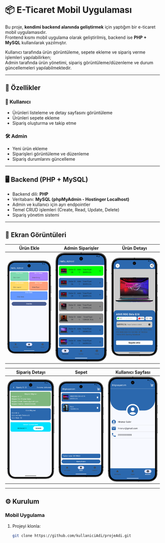 # 📦 E-Ticaret Mobil Uygulaması

Bu proje, **kendimi backend alanında geliştirmek** için yaptığım bir e-ticaret mobil uygulamasıdır.  
Frontend kısmı mobil uygulama olarak geliştirilmiş, backend ise **PHP + MySQL** kullanılarak yazılmıştır.  

Kullanıcı tarafında ürün görüntüleme, sepete ekleme ve sipariş verme işlemleri yapılabilirken;  
Admin tarafında ürün yönetimi, sipariş görüntüleme/düzenleme ve durum güncellemeleri yapılabilmektedir.  

---

## 🚀 Özellikler

### 👤 Kullanıcı
- Ürünleri listeleme ve detay sayfasını görüntüleme
- Ürünleri sepete ekleme
- Sipariş oluşturma ve takip etme

### 🛠️ Admin
- Yeni ürün ekleme
- Siparişleri görüntüleme ve düzenleme
- Sipariş durumlarını güncelleme

---

## 🖥️ Backend (PHP + MySQL)
- Backend dili: **PHP**
- Veritabanı: **MySQL (phpMyAdmin - Hostinger Localhost)**
- Admin ve kullanıcı için ayrı endpointler
- Temel CRUD işlemleri (Create, Read, Update, Delete)
- Sipariş yönetim sistemi

---

## 📱 Ekran Görüntüleri

| Ürün Ekle | Admin Siparişler | Ürün Detayı |
|-----------|-----------------|-------------|
| ![](images/addProduct.png) | ![](images/adminorder.png) | ![](images/detay.png) |

| Sipariş Detayı | Sepet | Kullanıcı Sayfası |
|----------------|-------|-------------------|
| ![](images/orderdetail.png) | ![](images/sepet.png) | ![](images/userpage.png) |

---

## ⚙️ Kurulum

### Mobil Uygulama
1. Projeyi klonla:  
   ```bash
   git clone https://github.com/kullaniciAdi/projeAdi.git
